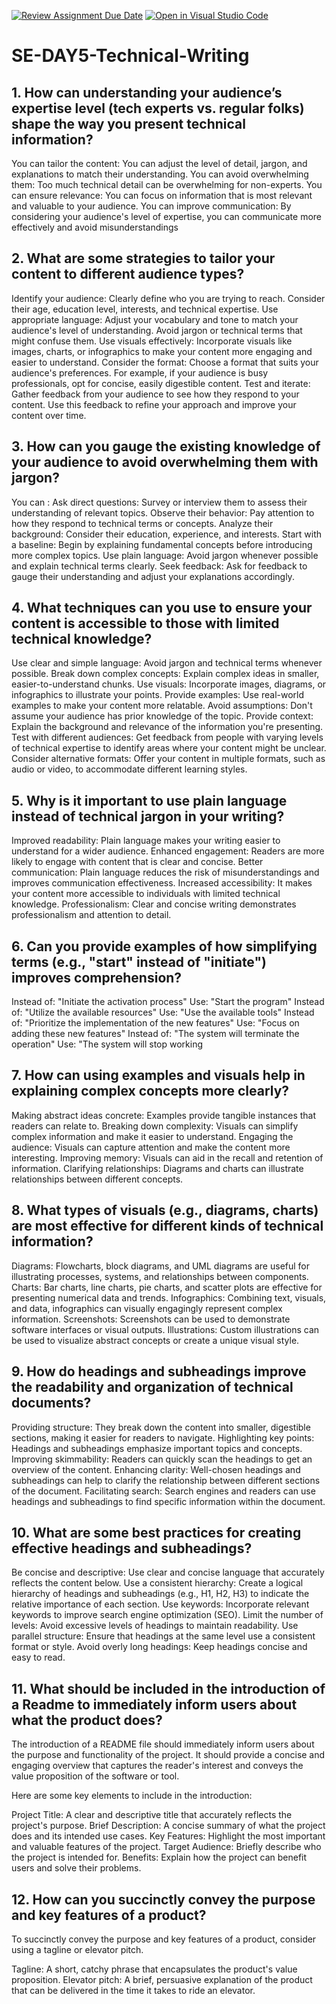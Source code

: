 [![Review Assignment Due Date](https://classroom.github.com/assets/deadline-readme-button-22041afd0340ce965d47ae6ef1cefeee28c7c493a6346c4f15d667ab976d596c.svg)](https://classroom.github.com/a/zsAR-pyY)
[![Open in Visual Studio Code](https://classroom.github.com/assets/open-in-vscode-2e0aaae1b6195c2367325f4f02e2d04e9abb55f0b24a779b69b11b9e10269abc.svg)](https://classroom.github.com/online_ide?assignment_repo_id=15670072&assignment_repo_type=AssignmentRepo)
# SE-DAY5-Technical-Writing
## 1. How can understanding your audience’s expertise level (tech experts vs. regular folks) shape the way you present technical information?
You can tailor the content: You can adjust the level of detail, jargon, and explanations to match their understanding.
You can avoid overwhelming them: Too much technical detail can be overwhelming for non-experts.
You can ensure relevance: You can focus on information that is most relevant and valuable to your audience.
You can improve communication: By considering your audience's level of expertise, you can communicate more effectively and avoid misunderstandings

## 2. What are some strategies to tailor your content to different audience types?
Identify your audience: Clearly define who you are trying to reach. Consider their age, education level, interests, and technical expertise.
Use appropriate language: Adjust your vocabulary and tone to match your audience's level of understanding. Avoid jargon or technical terms that might confuse them.
Use visuals effectively: Incorporate visuals like images, charts, or infographics to make your content more engaging and easier to understand.
Consider the format: Choose a format that suits your audience's preferences. For example, if your audience is busy professionals, opt for concise, easily digestible content.
Test and iterate: Gather feedback from your audience to see how they respond to your content. Use this feedback to refine your approach and improve your content over time.

## 3. How can you gauge the existing knowledge of your audience to avoid overwhelming them with jargon?
You can :
Ask direct questions: Survey or interview them to assess their understanding of relevant topics.
Observe their behavior: Pay attention to how they respond to technical terms or concepts.
Analyze their background: Consider their education, experience, and interests.
Start with a baseline: Begin by explaining fundamental concepts before introducing more complex topics.
Use plain language: Avoid jargon whenever possible and explain technical terms clearly.
Seek feedback: Ask for feedback to gauge their understanding and adjust your explanations accordingly.

## 4. What techniques can you use to ensure your content is accessible to those with limited technical knowledge?
Use clear and simple language: Avoid jargon and technical terms whenever possible.
Break down complex concepts: Explain complex ideas in smaller, easier-to-understand chunks.
Use visuals: Incorporate images, diagrams, or infographics to illustrate your points.
Provide examples: Use real-world examples to make your content more relatable.
Avoid assumptions: Don't assume your audience has prior knowledge of the topic.
Provide context: Explain the background and relevance of the information you're presenting.
Test with different audiences: Get feedback from people with varying levels of technical expertise to identify areas where your content might be unclear.
Consider alternative formats: Offer your content in multiple formats, such as audio or video, to accommodate different learning styles.

## 5. Why is it important to use plain language instead of technical jargon in your writing?
Improved readability: Plain language makes your writing easier to understand for a wider audience.
Enhanced engagement: Readers are more likely to engage with content that is clear and concise.
Better communication: Plain language reduces the risk of misunderstandings and improves communication effectiveness.
Increased accessibility: It makes your content more accessible to individuals with limited technical knowledge.
Professionalism: Clear and concise writing demonstrates professionalism and attention to detail.

## 6. Can you provide examples of how simplifying terms (e.g., "start" instead of "initiate") improves comprehension?
Instead of: "Initiate the activation process" Use: "Start the program"
Instead of: "Utilize the available resources" Use: "Use the available tools"
Instead of: "Prioritize the implementation of the new features" Use: "Focus on adding these new features"
Instead of: "The system will terminate the operation" Use: "The system will stop working

## 7. How can using examples and visuals help in explaining complex concepts more clearly?
Making abstract ideas concrete: Examples provide tangible instances that readers can relate to.
Breaking down complexity: Visuals can simplify complex information and make it easier to understand.
Engaging the audience: Visuals can capture attention and make the content more interesting.
Improving memory: Visuals can aid in the recall and retention of information.
Clarifying relationships: Diagrams and charts can illustrate relationships between different concepts.

## 8. What types of visuals (e.g., diagrams, charts) are most effective for different kinds of technical information?
Diagrams: Flowcharts, block diagrams, and UML diagrams are useful for illustrating processes, systems, and relationships between components.
Charts: Bar charts, line charts, pie charts, and scatter plots are effective for presenting numerical data and trends.
Infographics: Combining text, visuals, and data, infographics can visually engagingly represent complex information.
Screenshots: Screenshots can be used to demonstrate software interfaces or visual outputs.
Illustrations: Custom illustrations can be used to visualize abstract concepts or create a unique visual style.

## 9. How do headings and subheadings improve the readability and organization of technical documents?
Providing structure: They break down the content into smaller, digestible sections, making it easier for readers to navigate.
Highlighting key points: Headings and subheadings emphasize important topics and concepts.
Improving skimmability: Readers can quickly scan the headings to get an overview of the content.
Enhancing clarity: Well-chosen headings and subheadings can help to clarify the relationship between different sections of the document.
Facilitating search: Search engines and readers can use headings and subheadings to find specific information within the document.

## 10. What are some best practices for creating effective headings and subheadings?
Be concise and descriptive: Use clear and concise language that accurately reflects the content below.
Use a consistent hierarchy: Create a logical hierarchy of headings and subheadings (e.g., H1, H2, H3) to indicate the relative importance of each section.
Use keywords: Incorporate relevant keywords to improve search engine optimization (SEO).
Limit the number of levels: Avoid excessive levels of headings to maintain readability.
Use parallel structure: Ensure that headings at the same level use a consistent format or style.
Avoid overly long headings: Keep headings concise and easy to read.

## 11. What should be included in the introduction of a Readme to immediately inform users about what the product does?
The introduction of a README file should immediately inform users about the purpose and functionality of the project. It should provide a concise and engaging overview that captures the reader's interest and conveys the value proposition of the software or tool.

Here are some key elements to include in the introduction:

Project Title: A clear and descriptive title that accurately reflects the project's purpose.
Brief Description: A concise summary of what the project does and its intended use cases.
Key Features: Highlight the most important and valuable features of the project.
Target Audience: Briefly describe who the project is intended for.
Benefits: Explain how the project can benefit users and solve their problems.

## 12. How can you succinctly convey the purpose and key features of a product?
To succinctly convey the purpose and key features of a product, consider using a tagline or elevator pitch.

Tagline: A short, catchy phrase that encapsulates the product's value proposition.
Elevator pitch: A brief, persuasive explanation of the product that can be delivered in the time it takes to ride an elevator.
